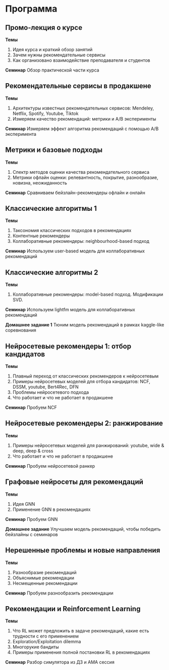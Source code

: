 # Программа

## Промо-лекция о курсе

**Темы**
1. Идея курса и краткий обзор занятий
2. Зачем нужны рекомендательные сервисы
3. Как организовано взаимодействие преподавателя и студентов

**Семинар**
Обзор практической части курса


## Рекомендательные сервисы в продакшене

**Темы**
1. Архитектуры известных рекомендательных сервисов: Mendeley, Netflix, Spotify, Youtube, Tiktok
2. Измеряем качество рекомендаций: метрики и A/B эксперименты

**Семинар**
Измеряем эффект алгоритма рекомендаций с помощью A/B эксперимента


## Метрики и базовые подходы

**Темы**
1. Спектр методов оценки качества рекомендательного сервиса
2. Метрики офлайн оценки: релевантность, покрытие, разнообразие, новизна, неожиданность

**Семинар**
Сравниваем бейзлайн-рекомендеры офлайн и онлайн


## Классические алгоритмы 1

**Темы**
1. Таксономия классических подходов в рекомендациях
2. Контентные рекомендеры
3. Коллаборативные рекомендеры: neighbourhood-based подход

**Семинар**
Используем user-based модель для коллаборативных рекомендаций


## Классические алгоритмы 2

**Темы**
1. Коллаборативные рекомендеры: model-based подход. Модификации SVD.

**Семинар**
Используем lightfm модель для коллаборативных рекомендаций

**Домашнее задание 1**
Тюним модель рекомендаций в рамках kaggle-like соревнования


## Нейросетевые рекомендеры 1: отбор кандидатов

**Темы**
1. Плавный переход от классических рекомендеров к нейросетевым
2. Примеры нейросетевых моделей для отбора кандидатов: NCF, DSSM, youtube, Bert4Rec, DFN
3. Проблемы нейросетевого подхода
4. Что работает и что не работает в продакшене

**Семинар**
Пробуем NCF


## Нейросетевые рекомендеры 2: ранжирование

**Темы**
1. Примеры нейросетевых моделей для ранжирований: youtube, wide & deep, deep & cross
2. Что работает и что не работает в продакшене

**Семинар**
Пробуем нейросетевой ранкер


## Графовые нейросеты для рекомендаций

**Темы**
1. Идея GNN
2. Применение GNN в рекомендациях

**Семинар**
Пробуем GNN

**Домашнее задание**
Улучшаем модель рекомендаций, чтобы победить бейзлайны с семинаров


## Нерешенные проблемы и новые направления

**Темы**
1. Разнообразие рекомендаций
2. Объяснимые рекомендации
3. Несмещенные рекомендации

**Семинар**
Пробуем разнообразить рекомендации


## Рекомендации и Reinforcement Learning

**Темы**
1. Что RL может предложить в задаче рекомендаций, какие есть трудности с его применением
2. Exploration/Exploitation dilemma
3. Многорукие бандиты
4. Примеры применения полной постановки RL в рекомендациях

**Семинар**
Разбор симулятора из ДЗ и AMA сессия
